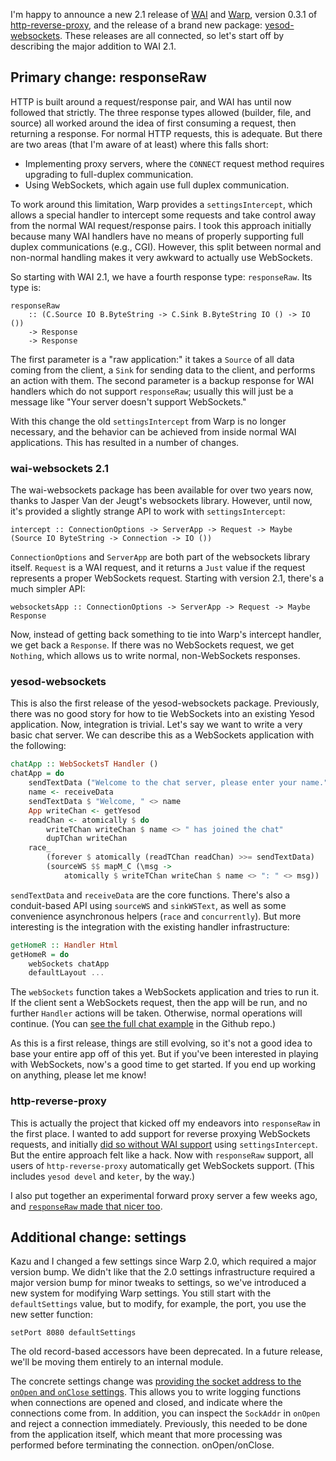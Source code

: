 I'm happy to announce a new 2.1 release of
[WAI](http://hackage.haskell.org/package/wai) and
[Warp](http://hackage.haskell.org/package/warp), version 0.3.1 of
[http-reverse-proxy](http://hackage.haskell.org/package/http-reverse-proxy),
and the release of a brand new package:
[yesod-websockets](http://hackage.haskell.org/package/yesod-websockets).  These
releases are all connected, so let's start off by describing the major addition
to WAI 2.1.

## Primary change: responseRaw

HTTP is built around a request/response pair, and WAI has until now followed
that strictly. The three response types allowed (builder, file, and source) all
worked around the idea of first consuming a request, then returning a response.
For normal HTTP requests, this is adequate. But there are two areas (that I'm
aware of at least) where this falls short:

* Implementing proxy servers, where the `CONNECT` request method requires
  upgrading to full-duplex communication.
* Using WebSockets, which again use full duplex communication.

To work around this limitation, Warp provides a `settingsIntercept`, which
allows a special handler to intercept some requests and take control away from
the normal WAI request/response pairs. I took this approach initially because
many WAI handlers have no means of properly supporting full duplex
communications (e.g., CGI). However, this split between normal and non-normal
handling makes it very awkward to actually use WebSockets.

So starting with WAI 2.1, we have a fourth response type: `responseRaw`. Its type is:

    responseRaw
        :: (C.Source IO B.ByteString -> C.Sink B.ByteString IO () -> IO ())
        -> Response
        -> Response

The first parameter is a "raw application:" it takes a `Source` of all data
coming from the client, a `Sink` for sending data to the client, and performs
an action with them. The second parameter is a backup response for WAI handlers
which do not support `responseRaw`; usually this will just be a message like
"Your server doesn't support WebSockets."

With this change the old `settingsIntercept` from Warp is no longer necessary,
and the behavior can be achieved from inside normal WAI applications. This has
resulted in a number of changes.

### wai-websockets 2.1

The wai-websockets package has been available for over two years now, thanks to
Jasper Van der Jeugt's websockets library. However, until now, it's provided a
slightly strange API to work with `settingsIntercept`:

    intercept :: ConnectionOptions -> ServerApp -> Request -> Maybe (Source IO ByteString -> Connection -> IO ())

`ConnectionOptions` and `ServerApp` are both part of the websockets library
itself. `Request` is a WAI request, and it returns a `Just` value if the
request represents a proper WebSockets request. Starting with version 2.1,
there's a much simpler API:

    websocketsApp :: ConnectionOptions -> ServerApp -> Request -> Maybe Response

Now, instead of getting back something to tie into Warp's intercept handler, we
get back a `Response`. If there was no WebSockets request, we get `Nothing`,
which allows us to write normal, non-WebSockets responses.

### yesod-websockets

This is also the first release of the yesod-websockets package. Previously,
there was no good story for how to tie WebSockets into an existing Yesod
application. Now, integration is trivial. Let's say we want to write a very
basic chat server. We can describe this as a WebSockets application with the
following:

```haskell
chatApp :: WebSocketsT Handler ()
chatApp = do
    sendTextData ("Welcome to the chat server, please enter your name." :: Text)
    name <- receiveData
    sendTextData $ "Welcome, " <> name
    App writeChan <- getYesod
    readChan <- atomically $ do
        writeTChan writeChan $ name <> " has joined the chat"
        dupTChan writeChan
    race_
        (forever $ atomically (readTChan readChan) >>= sendTextData)
        (sourceWS $$ mapM_C (\msg ->
            atomically $ writeTChan writeChan $ name <> ": " <> msg))
```

`sendTextData` and `receiveData` are the core functions. There's also a
conduit-based API using `sourceWS` and `sinkWSText`, as well as some
convenience asynchronous helpers (`race` and `concurrently`). But more
interesting is the integration with the existing handler infrastructure:

```haskell
getHomeR :: Handler Html
getHomeR = do
    webSockets chatApp
    defaultLayout ...
```

The `webSockets` function takes a WebSockets application and tries to run it.
If the client sent a WebSockets request, then the app will be run, and no
further `Handler` actions will be taken. Otherwise, normal operations will
continue. (You can [see the full chat
example](https://github.com/yesodweb/yesod/blob/master/yesod-websockets/chat.hs)
in the Github repo.)

As this is a first release, things are still evolving, so it's not a good idea
to base your entire app off of this yet. But if you've been interested in
playing with WebSockets, now's a good time to get started. If you end up
working on anything, please let me know!

### http-reverse-proxy

This is actually the project that kicked off my endeavors into `responseRaw` in
the first place. I wanted to add support for reverse proxying WebSockets
requests, and initially [did so without WAI
support](https://github.com/fpco/http-reverse-proxy/commit/821537e98bf5eb0a8ba0e1b5ca684bb070a62de0)
using `settingsIntercept`. But the entire approach felt like a hack. Now with
`responseRaw` support, all users of `http-reverse-proxy` automatically get
WebSockets support. (This includes `yesod devel` and `keter`, by the way.)

I also put together an experimental forward proxy server a few weeks ago, and
[`responseRaw` made that nicer
too](https://gist.github.com/snoyberg/8779671/revisions).

## Additional change: settings

Kazu and I changed a few settings since Warp 2.0, which required a major
version bump. We didn't like that the 2.0 settings infrastructure required a
major version bump for minor tweaks to settings, so we've introduced a new
system for modifying Warp settings. You still start with the `defaultSettings`
value, but to modify, for example, the port, you use the new setter function:

    setPort 8080 defaultSettings

The old record-based accessors have been deprecated. In a future release, we'll
be moving them entirely to an internal module.

The concrete settings change was [providing the socket address to the `onOpen`
and `onClose` settings](https://github.com/yesodweb/wai/issues/220). This
allows you to write logging functions when connections are opened and closed,
and indicate where the connections come from. In addition, you can inspect the
`SockAddr` in `onOpen` and reject a connection immediately. Previously, this
needed to be done from the application itself, which meant that more processing
was performed before terminating the connection.
onOpen/onClose.
